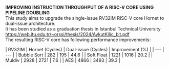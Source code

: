 **IMPROVING INSTRUCTION THROUGHPUT OF A RISC-V CORE USING PIPELINE DOUBLING**
<br/>This study aims to upgrade the single-issue RV32IM RISC-V core Hornet to dual-issue architecture.
<br/>It has been studied as a graduation thesis in Istanbul Technical University
<br/>https://web.itu.edu.tr/~orssi/thesis/2024/AykutKilic_bit.pdf
<br/>The resulting RISC-V core has following performance improvements:

| RV32IM | Hornet (Cycles) |	Dual-issue (Cycles) |	Improvement (%) |
| --- | --- |
| Bubble Sort | 282 | 195 | 44.6 |
| Soft Float | 1221 | 1016 | 20.2 |
| Muldiv | 2928 | 2721 | 7.6 |
| AES | 4866 | 3493 | 39.3 |
